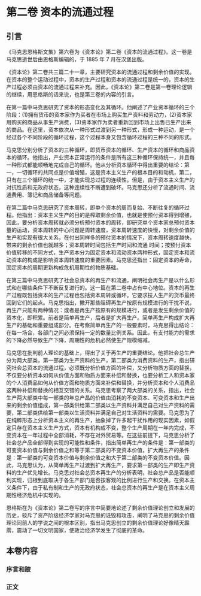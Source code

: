# 第二卷 资本的流通过程

## 引言

《马克思恩格斯文集》第六卷为《资本论》第二卷《资本的流通过程》。这一卷是马克思逝世后由恩格斯编辑的，于 1885 年 7 月在汉堡出版。

《资本论》第二卷共三篇二十一章，主要研究资本的流通过程和剩余价值的实现。在资本的整个运动过程中，资本的生产过程和资本的流通过程是统一的，资本的生产过程必须由资本的流通过程来补充。因此，《资本论》第二卷是第一卷理论逻辑的继续，用恩格斯的话来说，也是第三卷的内容的引言。

在第一篇中马克思研究了资本的形态变化及其循环。他阐述了产业资本循环的三个阶段：(1)拥有货币的资本家作为买者在市场上购买生产资料和劳动力，(2)资本家用购买的商品从事生产消费，(3)资本家作为卖者重新回到市场上出售已生产出来的商品。在这里，资本依次从一种形式过渡到另一种形式，形成一种运动，是一个经过各个不同阶段的循环过程，这个过程本身又包含循环过程的三种不同的形式。

马克思分别分析了资本的三种循环，即货币资本的循环、生产资本的循环和商品资本的循环。他指出，产业资本正常运行的条件是所有这三种循环保持统一，并且每一种形式都能顺畅地完成自己的循环。他从分析资本循环中得出重要的结论：第一，一切循环的共同点是价值增殖，这是资本主义生产的根本目的和动机，第二，只有在三个循环的统一中，才能实现总过程的连续性。但是，由于资本主义生产的对抗性质和无政府状态，这种连续性不断遭到破坏。马克思还分析了流通时间、流通费用、簿记和商品储备等问题。

在第二篇中马克思研究了资本周转，即单个资本的周而复始、不断往复的循环过程。他指出：资本主义生产的目的是榨取剩余价值，也就是使预付资本得到增殖，因此，要分析资本周转就必须分析预付资本的周转，即研究单个资本家总预付资本量的运动，资本周转的中心问题是周转速度，资本周转速度的快慢，对剩余价值的生产和实现有很大关系，在付出同样多的预付资本的情况下，资本周转速度越快，带来的剩余价值也就越多；资本周转时间包括生产时间和流通
时间；按预付资本价值转移的不同方式，生产资本分为固定资本和流动资本两种形式，固定资本和流动资本的构成是影响资本周转速度的重要因素。马克思还指出：固定资本的寿命，固定资本的周期更新构成危机周期性的物质基础。

在第三篇中马克思研究了社会总资本的再生产和流通，阐明社会再生产是以什么形式和在哪些条件下不断反复进行的。这一篇在第二卷中占有中心地位。资本的再生产过程既包括资本的生产过程也包括资本周转或循环。它要求技人生产的货币最终回到它们的起点。马克思指出，撇开那些阻碍再生产按原有规模进行的干扰不说，再生产只能有两种情况：或者是再生产按原有的规模进行，或者是发生剩余价值的资本化，即积累。前者是简单再生产，后者是扩大再生产。简单再生产构成扩大再生产的基础和重要组成部分。在考察简单再生产的一般要素时，马克思得出结论：在每一场合，各部门之间必须保持一定的数量比例关系。因此，有支付能力的需求的下降必然导致生产下降，周期性的危机必然使生产规模缩减。

马克思在批判前人理论的基础上，得出了关于再生产的重要结论。他把社会总生产分为两大部类，第一部类为生产资料的生产，第二部类为消费资料的生产，指出研究社会总资本的流通过程，必须既分析价值方面的补偿，又分析物质方面的替换，不仅要分析资本如何从价值方面和物质方面来补偿和替换，也要分析工人和资本家的个人消费品如何从价值方面和物质方面来补偿和替换，并分析资本和个人消费品这两种补偿和替换的相互交错的关系。马克思考察了两大部类的关系，指出，社会生产两大部类中每一部类的年总产晶的价值由消耗的不变资本、可变资本和生产出来的剩余价值组成，第一部类供给第二部类以生产资料并满足自己对生产资料的需要，第二部类供给第一部类以生活资料并满足自己对生活资料的需要。马克思为了在纯粹形态上分析资本主义的再生产，抽象掉了许多起干扰作用的现实因素，如假定只存在资本主义生产方式，资本有机构成不变，整个生产周期在一年内完成，不变资本在一年过程中全部消耗，不存在对外贸易等。在这些前提下，马克思分析了社会总产品全部得到实现的可能性和条件，指出简单再生产的条件是：第一部类的可变资本价值与剩余价值之和等于第二部类的不变资本价值，扩大再生产的条件是：第一部类的可变资本价值与剩余价值之和大于第二部类的不变资本价值。因此，马克思认为，从简单再生产过渡到扩大再生产，要求第一部类的生产即生产资料的生产优先增长。马克思对社会总资本再生产的分析表明，社会总产品是否能顺利实现，归根到底取决于各生产部门是否按客观的比例进行生产和交换。在资本主义条件下，由于私有制和生产的无政府状态，社会总资本的再生产是在资本主义周期性经济危机中实现的。

恩格斯在为《资本论》第二卷写的序言中简要地论述了剩余价值理论创立和发展的历史，驳斥了资产阶级经济学家对马克思的诋毁和攻击，阐明了马克思的剩余价值理论同前人的学说之间的根本区别，指出马克思创立的剩余价值理论好像晴天霹雳，震动了一切文明国家，使政治经济学发生了彻底的革命。

## 本卷内容

### 序言和跛

### 正文